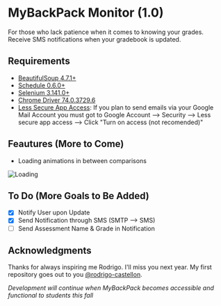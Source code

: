 # MyBackPack Monitor (1.0)
For those who lack patience when it comes to knowing your grades. Receive SMS notifications when your gradebook is updated. 

## Requirements
* [BeautifulSoup 4.7.1+](https://pypi.org/project/beautifulsoup4/)
* [Schedule 0.6.0+](https://pypi.org/project/schedule/)
* [Selenium 3.141.0+](https://pypi.org/project/schedule/)
* [Chrome Driver 74.0.3729.6](https://chromedriver.storage.googleapis.com/index.html?path=74.0.3729.6/)
* [Less Secure App Access](https://myaccount.google.com/lesssecureapps?utm_source=google-account&utm_medium=web): If you plan to send emails via your Google Mail Account you must got to Google Account --> Security --> Less secure app access --> Click "Turn on access (not recomended)"

## Feautures (More to Come)
* Loading animations in between comparisons

![Loading](https://i.imgur.com/T1y9Pvg.gif)

## To Do (More Goals to Be Added)
- [x] Notify User upon Update
- [x] Send Notification through SMS (SMTP --> SMS)
- [ ] Send Assessment Name & Grade in Notification

## Acknowledgments
Thanks for always inspiring me Rodrigo. I'll miss you next year. My first repository goes out to you [@rodrigo-castellon](https://github.com/rodrigo-castellon/).

*Development will continue when MyBackPack becomes accessible and functional to students this fall*
